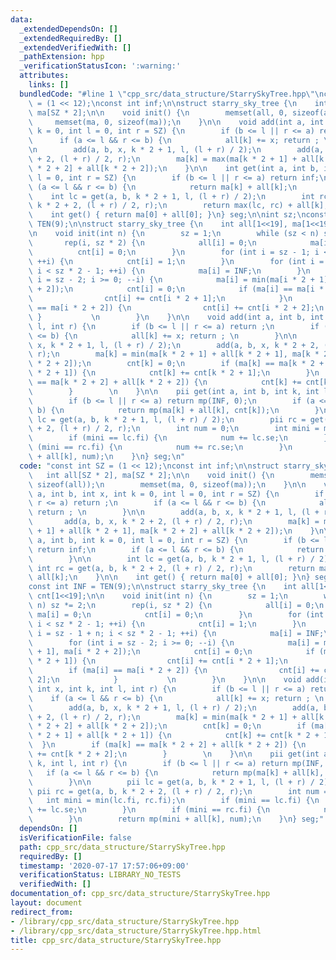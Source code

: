 ```yaml
---
data:
  _extendedDependsOn: []
  _extendedRequiredBy: []
  _extendedVerifiedWith: []
  _pathExtension: hpp
  _verificationStatusIcon: ':warning:'
  attributes:
    links: []
  bundledCode: "#line 1 \"cpp_src/data_structure/StarrySkyTree.hpp\"\nconst int SZ\
    \ = (1 << 12);\nconst int inf;\n\nstruct starry_sky_tree {\n    int all[SZ * 2],\
    \ ma[SZ * 2];\n\n    void init() {\n        memset(all, 0, sizeof(all));\n   \
    \     memset(ma, 0, sizeof(ma));\n    }\n\n    void add(int a, int b, int x, int\
    \ k = 0, int l = 0, int r = SZ) {\n        if (b <= l || r <= a) return ;\n  \
    \      if (a <= l && r <= b) {\n            all[k] += x; return ; \n        }\n\
    \n        add(a, b, x, k * 2 + 1, l, (l + r) / 2);\n        add(a, b, x, k * 2\
    \ + 2, (l + r) / 2, r);\n        ma[k] = max(ma[k * 2 + 1] + all[k * 2 + 1], ma[k\
    \ * 2 + 2] + all[k * 2 + 2]);\n    }\n\n    int get(int a, int b, int k = 0, int\
    \ l = 0, int r = SZ) {\n        if (b <= l || r <= a) return inf;\n        if\
    \ (a <= l && r <= b) {\n            return ma[k] + all[k];\n        }\n\n    \
    \    int lc = get(a, b, k * 2 + 1, l, (l + r) / 2);\n        int rc = get(a, b,\
    \ k * 2 + 2, (l + r) / 2, r);\n        return max(lc, rc) + all[k];\n    }\n\n\
    \    int get() { return ma[0] + all[0]; }\n} seg;\n\nint sz;\nconst int INF =\
    \ TEN(9);\n\nstruct starry_sky_tree {\n    int all[1<<19], ma[1<<19], cnt[1<<19];\n\
    \n    void init(int n) {\n        sz = 1;\n        while (sz < n) sz *= 2;\n \
    \       rep(i, sz * 2) {\n            all[i] = 0;\n            ma[i] = 0;\n  \
    \          cnt[i] = 0;\n        }\n        for (int i = sz - 1; i < sz * 2 - 1;\
    \ ++i) {\n            cnt[i] = 1;\n        }\n        for (int i = sz - 1 + n;\
    \ i < sz * 2 - 1; ++i) {\n            ma[i] = INF;\n        }\n        for (int\
    \ i = sz - 2; i >= 0; --i) {\n            ma[i] = min(ma[i * 2 + 1], ma[i * 2\
    \ + 2]);\n            cnt[i] = 0;\n            if (ma[i] == ma[i * 2 + 1]) {\n\
    \                cnt[i] += cnt[i * 2 + 1];\n            }\n            if (ma[i]\
    \ == ma[i * 2 + 2]) {\n                cnt[i] += cnt[i * 2 + 2];\n           \
    \ }           \n        }\n    }\n\n    void add(int a, int b, int x, int k, int\
    \ l, int r) {\n        if (b <= l || r <= a) return ;\n        if (a <= l && r\
    \ <= b) {\n            all[k] += x; return ; \n        }\n\n        add(a, b,\
    \ x, k * 2 + 1, l, (l + r) / 2);\n        add(a, b, x, k * 2 + 2, (l + r) / 2,\
    \ r);\n        ma[k] = min(ma[k * 2 + 1] + all[k * 2 + 1], ma[k * 2 + 2] + all[k\
    \ * 2 + 2]);\n        cnt[k] = 0;\n        if (ma[k] == ma[k * 2 + 1] + all[k\
    \ * 2 + 1]) {\n            cnt[k] += cnt[k * 2 + 1];\n        }\n        if (ma[k]\
    \ == ma[k * 2 + 2] + all[k * 2 + 2]) {\n            cnt[k] += cnt[k * 2 + 2];\n\
    \        }        \n    }\n\n    pii get(int a, int b, int k, int l, int r) {\n\
    \        if (b <= l || r <= a) return mp(INF, 0);\n        if (a <= l && r <=\
    \ b) {\n            return mp(ma[k] + all[k], cnt[k]);\n        }\n\n        pii\
    \ lc = get(a, b, k * 2 + 1, l, (l + r) / 2);\n        pii rc = get(a, b, k * 2\
    \ + 2, (l + r) / 2, r);\n        int num = 0;\n        int mini = min(lc.fi, rc.fi);\n\
    \        if (mini == lc.fi) {\n            num += lc.se;\n        }\n        if\
    \ (mini == rc.fi) {\n            num += rc.se;\n        }\n        return mp(mini\
    \ + all[k], num);\n    }\n} seg;\n"
  code: "const int SZ = (1 << 12);\nconst int inf;\n\nstruct starry_sky_tree {\n \
    \   int all[SZ * 2], ma[SZ * 2];\n\n    void init() {\n        memset(all, 0,\
    \ sizeof(all));\n        memset(ma, 0, sizeof(ma));\n    }\n\n    void add(int\
    \ a, int b, int x, int k = 0, int l = 0, int r = SZ) {\n        if (b <= l ||\
    \ r <= a) return ;\n        if (a <= l && r <= b) {\n            all[k] += x;\
    \ return ; \n        }\n\n        add(a, b, x, k * 2 + 1, l, (l + r) / 2);\n \
    \       add(a, b, x, k * 2 + 2, (l + r) / 2, r);\n        ma[k] = max(ma[k * 2\
    \ + 1] + all[k * 2 + 1], ma[k * 2 + 2] + all[k * 2 + 2]);\n    }\n\n    int get(int\
    \ a, int b, int k = 0, int l = 0, int r = SZ) {\n        if (b <= l || r <= a)\
    \ return inf;\n        if (a <= l && r <= b) {\n            return ma[k] + all[k];\n\
    \        }\n\n        int lc = get(a, b, k * 2 + 1, l, (l + r) / 2);\n       \
    \ int rc = get(a, b, k * 2 + 2, (l + r) / 2, r);\n        return max(lc, rc) +\
    \ all[k];\n    }\n\n    int get() { return ma[0] + all[0]; }\n} seg;\n\nint sz;\n\
    const int INF = TEN(9);\n\nstruct starry_sky_tree {\n    int all[1<<19], ma[1<<19],\
    \ cnt[1<<19];\n\n    void init(int n) {\n        sz = 1;\n        while (sz <\
    \ n) sz *= 2;\n        rep(i, sz * 2) {\n            all[i] = 0;\n           \
    \ ma[i] = 0;\n            cnt[i] = 0;\n        }\n        for (int i = sz - 1;\
    \ i < sz * 2 - 1; ++i) {\n            cnt[i] = 1;\n        }\n        for (int\
    \ i = sz - 1 + n; i < sz * 2 - 1; ++i) {\n            ma[i] = INF;\n        }\n\
    \        for (int i = sz - 2; i >= 0; --i) {\n            ma[i] = min(ma[i * 2\
    \ + 1], ma[i * 2 + 2]);\n            cnt[i] = 0;\n            if (ma[i] == ma[i\
    \ * 2 + 1]) {\n                cnt[i] += cnt[i * 2 + 1];\n            }\n    \
    \        if (ma[i] == ma[i * 2 + 2]) {\n                cnt[i] += cnt[i * 2 +\
    \ 2];\n            }           \n        }\n    }\n\n    void add(int a, int b,\
    \ int x, int k, int l, int r) {\n        if (b <= l || r <= a) return ;\n    \
    \    if (a <= l && r <= b) {\n            all[k] += x; return ; \n        }\n\n\
    \        add(a, b, x, k * 2 + 1, l, (l + r) / 2);\n        add(a, b, x, k * 2\
    \ + 2, (l + r) / 2, r);\n        ma[k] = min(ma[k * 2 + 1] + all[k * 2 + 1], ma[k\
    \ * 2 + 2] + all[k * 2 + 2]);\n        cnt[k] = 0;\n        if (ma[k] == ma[k\
    \ * 2 + 1] + all[k * 2 + 1]) {\n            cnt[k] += cnt[k * 2 + 1];\n      \
    \  }\n        if (ma[k] == ma[k * 2 + 2] + all[k * 2 + 2]) {\n            cnt[k]\
    \ += cnt[k * 2 + 2];\n        }        \n    }\n\n    pii get(int a, int b, int\
    \ k, int l, int r) {\n        if (b <= l || r <= a) return mp(INF, 0);\n     \
    \   if (a <= l && r <= b) {\n            return mp(ma[k] + all[k], cnt[k]);\n\
    \        }\n\n        pii lc = get(a, b, k * 2 + 1, l, (l + r) / 2);\n       \
    \ pii rc = get(a, b, k * 2 + 2, (l + r) / 2, r);\n        int num = 0;\n     \
    \   int mini = min(lc.fi, rc.fi);\n        if (mini == lc.fi) {\n            num\
    \ += lc.se;\n        }\n        if (mini == rc.fi) {\n            num += rc.se;\n\
    \        }\n        return mp(mini + all[k], num);\n    }\n} seg;"
  dependsOn: []
  isVerificationFile: false
  path: cpp_src/data_structure/StarrySkyTree.hpp
  requiredBy: []
  timestamp: '2020-07-17 17:57:06+09:00'
  verificationStatus: LIBRARY_NO_TESTS
  verifiedWith: []
documentation_of: cpp_src/data_structure/StarrySkyTree.hpp
layout: document
redirect_from:
- /library/cpp_src/data_structure/StarrySkyTree.hpp
- /library/cpp_src/data_structure/StarrySkyTree.hpp.html
title: cpp_src/data_structure/StarrySkyTree.hpp
---
```


